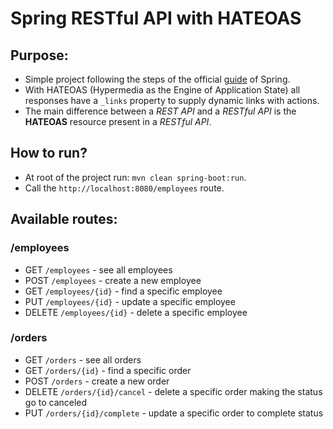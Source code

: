 # Spring RESTful API with HATEOAS
## Purpose:
- Simple project following the steps of the official [guide](https://spring.io/guides/tutorials/rest/) of Spring.
- With HATEOAS (Hypermedia as the Engine of Application State) all responses have a `_links` property to supply dynamic links with actions.
- The main difference between a *REST API* and a *RESTful API* is the **HATEOAS** resource present in a *RESTful API*.

## How to run?
- At root of the project run: `mvn clean spring-boot:run`.
- Call the `http://localhost:8080/employees` route.

## Available routes:
### /employees
* GET `/employees` - see all employees
* POST `/employees` - create a new employee
* GET `/employees/{id}` - find a specific employee
* PUT `/employees/{id}` - update a specific employee
* DELETE `/employees/{id}` - delete a specific employee

### /orders
* GET `/orders` - see all orders
* GET `/orders/{id}` - find a specific order
* POST `/orders` - create a new order
* DELETE `/orders/{id}/cancel` -  delete a specific order making the status go to canceled
* PUT `/orders/{id}/complete` - update a specific order to complete status